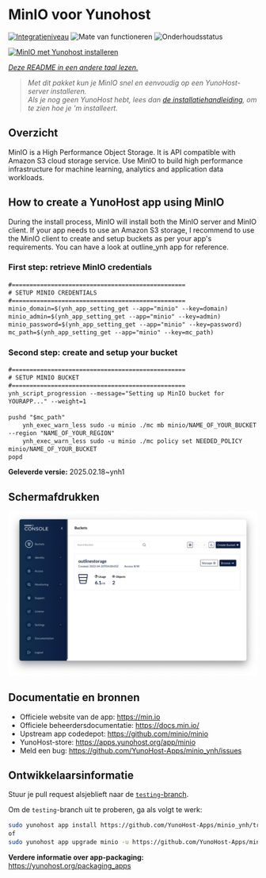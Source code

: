 <!--
NB: Deze README is automatisch gegenereerd door <https://github.com/YunoHost/apps/tree/master/tools/readme_generator>
Hij mag NIET handmatig aangepast worden.
-->

# MinIO voor Yunohost

[![Integratieniveau](https://apps.yunohost.org/badge/integration/minio)](https://ci-apps.yunohost.org/ci/apps/minio/)
![Mate van functioneren](https://apps.yunohost.org/badge/state/minio)
![Onderhoudsstatus](https://apps.yunohost.org/badge/maintained/minio)

[![MinIO met Yunohost installeren](https://install-app.yunohost.org/install-with-yunohost.svg)](https://install-app.yunohost.org/?app=minio)

*[Deze README in een andere taal lezen.](./ALL_README.md)*

> *Met dit pakket kun je MinIO snel en eenvoudig op een YunoHost-server installeren.*  
> *Als je nog geen YunoHost hebt, lees dan [de installatiehandleiding](https://yunohost.org/install), om te zien hoe je 'm installeert.*

## Overzicht

MinIO is a High Performance Object Storage. It is API compatible with Amazon S3 cloud storage service. Use MinIO to build high performance infrastructure for machine learning, analytics and application data workloads.

## How to create a YunoHost app using MinIO
During the install process, MinIO will install both the MinIO server and MinIO client.
If your app needs to use an Amazon S3 storage, I recommend to use the MinIO client to create and setup buckets as per your app's requirements. You can have a look at outline_ynh app for reference.

### First step: retrieve MinIO credentials
```
#=================================================
# SETUP MINIO CREDENTIALS
#=================================================
minio_domain=$(ynh_app_setting_get --app="minio" --key=domain)
minio_admin=$(ynh_app_setting_get --app="minio" --key=admin)
minio_password=$(ynh_app_setting_get --app="minio" --key=password)
mc_path=$(ynh_app_setting_get --app="minio" --key=mc_path)
```

### Second step: create and setup your bucket
```
#=================================================
# SETUP MINIO BUCKET
#=================================================
ynh_script_progression --message="Setting up MinIO bucket for YOURAPP..." --weight=1

pushd "$mc_path"
	ynh_exec_warn_less sudo -u minio ./mc mb minio/NAME_OF_YOUR_BUCKET --region "NAME_OF_YOUR_REGION"
	ynh_exec_warn_less sudo -u minio ./mc policy set NEEDED_POLICY minio/NAME_OF_YOUR_BUCKET
popd
```

**Geleverde versie:** 2025.02.18~ynh1

## Schermafdrukken

![Schermafdrukken van MinIO](./doc/screenshots/minio-browser.png)

## Documentatie en bronnen

- Officiele website van de app: <https://min.io>
- Officiele beheerdersdocumentatie: <https://docs.min.io/>
- Upstream app codedepot: <https://github.com/minio/minio>
- YunoHost-store: <https://apps.yunohost.org/app/minio>
- Meld een bug: <https://github.com/YunoHost-Apps/minio_ynh/issues>

## Ontwikkelaarsinformatie

Stuur je pull request alsjeblieft naar de [`testing`-branch](https://github.com/YunoHost-Apps/minio_ynh/tree/testing).

Om de `testing`-branch uit te proberen, ga als volgt te werk:

```bash
sudo yunohost app install https://github.com/YunoHost-Apps/minio_ynh/tree/testing --debug
of
sudo yunohost app upgrade minio -u https://github.com/YunoHost-Apps/minio_ynh/tree/testing --debug
```

**Verdere informatie over app-packaging:** <https://yunohost.org/packaging_apps>
